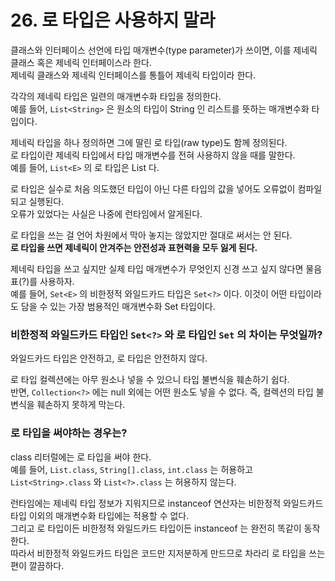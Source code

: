 # 26. 로 타입은 사용하지 말라

클래스와 인터페이스 선언에 타입 매개변수(type parameter)가 쓰이면, 이를 제네릭 클래스 혹은 제네릭 인터페이스라 한다.  
제네릭 클래스와 제네릭 인터페이스를 통틀어 제네릭 타입이라 한다.

각각의 제네릭 타입은 일련의 매개변수화 타입을 정의한다.  
예를 들어, `List<String>` 은 원소의 타입이 String 인 리스트를 뜻하는 매개변수화 타입이다.

제네릭 타입을 하나 정의하면 그에 딸린 로 타입(raw type)도 함께 정의된다.  
로 타입이란 제네릭 타입에서 타입 매개변수를 전혀 사용하지 않을 때를 말한다.  
예를 들어, `List<E>` 의 로 타입은 List 다.

로 타입은 실수로 처음 의도했던 타입이 아닌 다른 타입의 값을 넣어도 오류없이 컴파일되고 실행된다.  
오류가 있었다는 사실은 나중에 런타임에서 알게된다.

로 타입을 쓰는 걸 언어 차원에서 막아 놓지는 않았지만 절대로 써서는 안 된다.  
**로 타입을 쓰면 제네릭이 안겨주는 안전성과 표현력을 모두 잃게 된다.**

제네릭 타입을 쓰고 싶지만 실제 타입 매개변수가 무엇인지 신경 쓰고 싶지 않다면 물음표(?)를 사용하자.  
예를 들어, `Set<E>` 의 비한정적 와일드카드 타입은 `Set<?>` 이다. 이것이 어떤 타입이라도 담을 수 있는 가장 범용적인 매개변수화 Set 타입이다.

### 비한정적 와일드카드 타입인 `Set<?>` 와 로 타입인 `Set` 의 차이는 무엇일까?  
와일드카드 타입은 안전하고, 로 타입은 안전하지 않다.  

로 타입 컬렉션에는 아무 원소나 넣을 수 있으니 타입 불변식을 훼손하기 쉽다.  
반면, `Collection<?>` 에는 null 외에는 어떤 원소도 넣을 수 없다. 즉, 컬렉션의 타입 불변식을 훼손하지 못하게 막는다.

### 로 타입을 써야하는 경우는?

class 리터럴에는 로 타입을 써야 한다.  
예를 들어, `List.class`, `String[].class`, `int.class` 는 허용하고 `List<String>.class` 와 `List<?>.class` 는 허용하지 않는다.

런타임에는 제네릭 타입 정보가 지워지므로 instanceof 연산자는 비한정적 와일드카드 타입 이외의 매개변수화 타입에는 적용할 수 없다.  
그리고 로 타입이든 비한정적 와일드카드 타입이든 instanceof 는 완전히 똑같이 동작한다.  
따라서 비한정적 와일드카드 타입은 코드만 지저분하게 만드므로 차라리 로 타입을 쓰는 편이 깔끔하다.